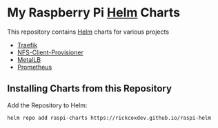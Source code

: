 # My Raspberry Pi [Helm](https://helm.sh) Charts

This repository contains [Helm](https://helm.sh) charts for various projects

* [Traefik](charts/traefik/)
* [NFS-Client-Provisioner](charts/nfs-client-provisioner)
* [MetalLB](charts/metallb)
* [Prometheus](charts/prometheus)

## Installing Charts from this Repository

Add the Repository to Helm:

    helm repo add raspi-charts https://rickcoxdev.github.io/raspi-helm